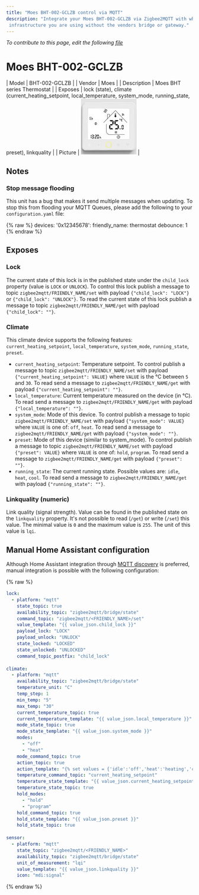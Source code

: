 ```yaml
---
title: "Moes BHT-002-GCLZB control via MQTT"
description: "Integrate your Moes BHT-002-GCLZB via Zigbee2MQTT with whatever smart home
 infrastructure you are using without the vendors bridge or gateway."
---
```


*To contribute to this page, edit the following
[file](https://github.com/Koenkk/zigbee2mqtt.io/blob/master/docs/devices/BHT-002-GCLZB.md)*

# Moes BHT-002-GCLZB

| Model | BHT-002-GCLZB  |
| Vendor  | Moes  |
| Description | Moes BHT series Thermostat |
| Exposes | lock (state), climate (current_heating_setpoint, local_temperature, system_mode, running_state, preset), linkquality |
| Picture | ![Moes BHT-002-GCLZB](../images/devices/BHT-002-GCLZB.jpg) |

## Notes


### Stop message flooding
This unit has a bug that makes it send multiple messages when updating. To stop this from flooding your MQTT Queues, please add the following to your `configuration.yaml` file:

{% raw %}
devices:
  '0x12345678':
    friendly_name: thermostat
    debounce: 1
{% endraw %}



## Exposes
### Lock 
The current state of this lock is in the published state under the `child_lock` property (value is `LOCK` or `UNLOCK`).
To control this lock publish a message to topic `zigbee2mqtt/FRIENDLY_NAME/set` with payload `{"child_lock": "LOCK"}` or `{"child_lock": "UNLOCK"}`.
To read the current state of this lock publish a message to topic `zigbee2mqtt/FRIENDLY_NAME/get` with payload `{"child_lock": ""}`.

### Climate 
This climate device supports the following features: `current_heating_setpoint`, `local_temperature`, `system_mode`, `running_state`, `preset`.
- `current_heating_setpoint`: Temperature setpoint. To control publish a message to topic `zigbee2mqtt/FRIENDLY_NAME/set` with payload `{"current_heating_setpoint": VALUE}` where `VALUE` is the °C between `5` and `30`. To read send a message to `zigbee2mqtt/FRIENDLY_NAME/get` with payload `{"current_heating_setpoint": ""}`.
- `local_temperature`: Current temperature measured on the device (in °C). To read send a message to `zigbee2mqtt/FRIENDLY_NAME/get` with payload `{"local_temperature": ""}`.
- `system_mode`: Mode of this device. To control publish a message to topic `zigbee2mqtt/FRIENDLY_NAME/set` with payload `{"system_mode": VALUE}` where `VALUE` is one of: `off`, `heat`. To read send a message to `zigbee2mqtt/FRIENDLY_NAME/get` with payload `{"system_mode": ""}`.
- `preset`: Mode of this device (similar to system_mode). To control publish a message to topic `zigbee2mqtt/FRIENDLY_NAME/set` with payload `{"preset": VALUE}` where `VALUE` is one of: `hold`, `program`. To read send a message to `zigbee2mqtt/FRIENDLY_NAME/get` with payload `{"preset": ""}`.
- `running_state`: The current running state. Possible values are: `idle`, `heat`, `cool`. To read send a message to `zigbee2mqtt/FRIENDLY_NAME/get` with payload `{"running_state": ""}`.

### Linkquality (numeric)
Link quality (signal strength).
Value can be found in the published state on the `linkquality` property.
It's not possible to read (`/get`) or write (`/set`) this value.
The minimal value is `0` and the maximum value is `255`.
The unit of this value is `lqi`.

## Manual Home Assistant configuration
Although Home Assistant integration through [MQTT discovery](../integration/home_assistant) is preferred,
manual integration is possible with the following configuration:


{% raw %}
```yaml
lock:
  - platform: "mqtt"
    state_topic: true
    availability_topic: "zigbee2mqtt/bridge/state"
    command_topic: "zigbee2mqtt/<FRIENDLY_NAME>/set"
    value_template: "{{ value_json.child_lock }}"
    payload_lock: "LOCK"
    payload_unlock: "UNLOCK"
    state_locked: "LOCKED"
    state_unlocked: "UNLOCKED"
    command_topic_postfix: "child_lock"

climate:
  - platform: "mqtt"
    availability_topic: "zigbee2mqtt/bridge/state"
    temperature_unit: "C"
    temp_step: 1
    min_temp: "5"
    max_temp: "30"
    current_temperature_topic: true
    current_temperature_template: "{{ value_json.local_temperature }}"
    mode_state_topic: true
    mode_state_template: "{{ value_json.system_mode }}"
    modes: 
      - "off"
      - "heat"
    mode_command_topic: true
    action_topic: true
    action_template: "{% set values = {'idle':'off','heat':'heating','cool':'cooling','fan only':'fan'} %}{{ values[value_json.running_state] }}"
    temperature_command_topic: "current_heating_setpoint"
    temperature_state_template: "{{ value_json.current_heating_setpoint }}"
    temperature_state_topic: true
    hold_modes: 
      - "hold"
      - "program"
    hold_command_topic: true
    hold_state_template: "{{ value_json.preset }}"
    hold_state_topic: true

sensor:
  - platform: "mqtt"
    state_topic: "zigbee2mqtt/<FRIENDLY_NAME>"
    availability_topic: "zigbee2mqtt/bridge/state"
    unit_of_measurement: "lqi"
    value_template: "{{ value_json.linkquality }}"
    icon: "mdi:signal"
```
{% endraw %}


